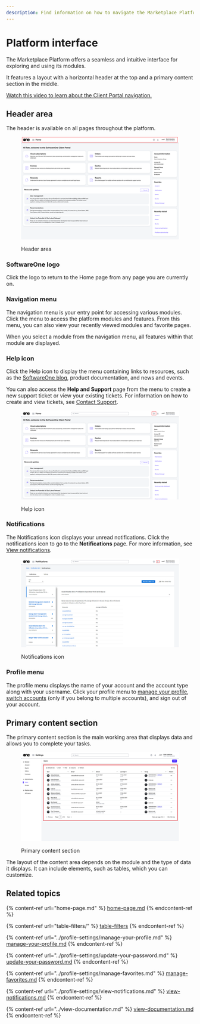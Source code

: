```yaml
---
description: Find information on how to navigate the Marketplace Platform.
---
```


# Platform interface

The Marketplace Platform offers a seamless and intuitive interface for exploring and using its modules.

It features a layout with a horizontal header at the top and a primary content section in the middle.

[Watch this video to learn about the Client Portal navigation.](https://vimeo.com/889170042)

## Header area

The header is available on all pages throughout the platform.

<figure><img src="../../.gitbook/assets/image (297).png" alt=""><figcaption><p>Header area</p></figcaption></figure>

### SoftwareOne logo

Click the logo to return to the Home page from any page you are currently on.

### Navigation menu

The navigation menu is your entry point for accessing various modules. Click the menu to access the platform modules and features. From this menu, you can also view your recently viewed modules and favorite pages.

When you select a module from the navigation menu, all features within that module are displayed.

### Help icon

Click the Help icon to display the menu containing links to resources, such as the [SoftwareOne blog](https://www.softwareone.com/en/blog/articles), product documentation, and news and events.&#x20;

You can also access the **Help and Support** page from the menu to create a new support ticket or view your existing tickets. For information on how to create and view tickets, see [Contact Support](../../help-and-support/getting-support.md).

<figure><img src="../../.gitbook/assets/image (298).png" alt=""><figcaption><p>Help icon</p></figcaption></figure>

### Notifications

The Notifications icon displays your unread notifications. Click the notifications icon to go to the **Notifications** page. For more information, see [View notifications](../profile-settings/view-notifications.md).

<figure><img src="../../.gitbook/assets/image (299).png" alt=""><figcaption><p>Notifications icon</p></figcaption></figure>

### Profile menu

The profile menu displays the name of your account and the account type along with your username. Click your profile menu to [manage your profile](../profile-settings/manage-your-profile.md), [switch accounts](../profile-settings/switch-accounts.md) (only if you belong to multiple accounts), and sign out of your account.&#x20;

## Primary content section

The primary content section is the main working area that displays data and allows you to complete your tasks.&#x20;

<figure><img src="../../.gitbook/assets/image (300).png" alt=""><figcaption><p>Primary content section</p></figcaption></figure>

The layout of the content area depends on the module and the type of data it displays. It can include elements, such as tables, which you can customize.

## Related topics

{% content-ref url="home-page.md" %}
[home-page.md](home-page.md)
{% endcontent-ref %}

{% content-ref url="table-filters/" %}
[table-filters](table-filters/)
{% endcontent-ref %}

{% content-ref url="../profile-settings/manage-your-profile.md" %}
[manage-your-profile.md](../profile-settings/manage-your-profile.md)
{% endcontent-ref %}

{% content-ref url="../profile-settings/update-your-password.md" %}
[update-your-password.md](../profile-settings/update-your-password.md)
{% endcontent-ref %}

{% content-ref url="../profile-settings/manage-favorites.md" %}
[manage-favorites.md](../profile-settings/manage-favorites.md)
{% endcontent-ref %}

{% content-ref url="../profile-settings/view-notifications.md" %}
[view-notifications.md](../profile-settings/view-notifications.md)
{% endcontent-ref %}

{% content-ref url="../view-documentation.md" %}
[view-documentation.md](../view-documentation.md)
{% endcontent-ref %}
